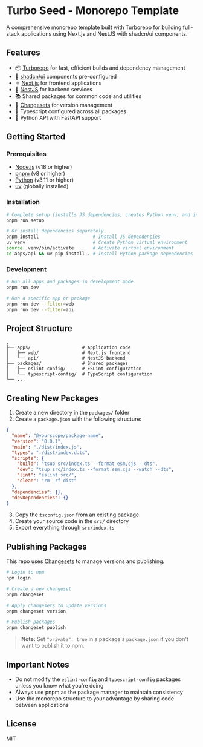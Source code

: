 # Turbo Seed - Monorepo Template

A comprehensive monorepo template built with Turborepo for building full-stack applications using Next.js and NestJS with shadcn/ui components.

## Features

- 📦 [Turborepo](https://turbo.build/) for fast, efficient builds and dependency management
- 🎨 [shadcn/ui](https://ui.shadcn.com/) components pre-configured
- ⚛️ [Next.js](https://nextjs.org/) for frontend applications
- 🦅 [NestJS](https://nestjs.com/) for backend services
- 📚 Shared packages for common code and utilities
- 🔄 [Changesets](https://github.com/changesets/changesets) for version management
- 🧩 Typescript configured across all packages
- 🐍 Python API with FastAPI support

## Getting Started

### Prerequisites

- [Node.js](https://nodejs.org/en/) (v18 or higher)
- [pnpm](https://pnpm.io/) (v8 or higher)
- [Python](https://www.python.org/) (v3.11 or higher)
- [uv](https://github.com/astral-sh/uv) (globally installed)

### Installation

```bash
# Complete setup (installs JS dependencies, creates Python venv, and installs Python packages)
pnpm run setup

# Or install dependencies separately
pnpm install                    # Install JS dependencies
uv venv                         # Create Python virtual environment
source .venv/bin/activate       # Activate virtual environment
cd apps/api && uv pip install . # Install Python package dependencies
```

### Development

```bash
# Run all apps and packages in development mode
pnpm run dev

# Run a specific app or package
pnpm run dev --filter=web
pnpm run dev --filter=api
```

## Project Structure

```
.
├── apps/                   # Application code
│   ├── web/                # Next.js frontend
│   └── api/                # NestJS backend
├── packages/               # Shared packages
│   ├── eslint-config/      # ESLint configuration
│   └── typescript-config/  # TypeScript configuration
└── ...
```

## Creating New Packages

1. Create a new directory in the `packages/` folder
2. Create a `package.json` with the following structure:

```json
{
  "name": "@yourscope/package-name",
  "version": "0.0.1",
  "main": "./dist/index.js",
  "types": "./dist/index.d.ts",
  "scripts": {
    "build": "tsup src/index.ts --format esm,cjs --dts",
    "dev": "tsup src/index.ts --format esm,cjs --watch --dts",
    "lint": "eslint src/",
    "clean": "rm -rf dist"
  },
  "dependencies": {},
  "devDependencies": {}
}
```

3. Copy the `tsconfig.json` from an existing package
4. Create your source code in the `src/` directory
5. Export everything through `src/index.ts`

## Publishing Packages

This repo uses [Changesets](https://github.com/changesets/changesets) to manage versions and publishing.

```bash
# Login to npm
npm login

# Create a new changeset
pnpm changeset

# Apply changesets to update versions
pnpm changeset version

# Publish packages
pnpm changeset publish
```

> **Note:** Set `"private": true` in a package's `package.json` if you don't want to publish it to npm.

## Important Notes

- Do not modify the `eslint-config` and `typescript-config` packages unless you know what you're doing
- Always use pnpm as the package manager to maintain consistency
- Use the monorepo structure to your advantage by sharing code between applications

## License

MIT
